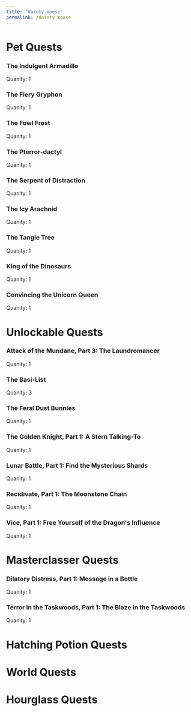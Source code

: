 ```yaml
---
title: "dainty_moose"
permalink: /dainty_moose
---
```


# Pet Quests
### The Indulgent Armadillo

Quanity: 1

### The Fiery Gryphon

Quanity: 1

### The Fowl Frost

Quanity: 1

### The Pterror-dactyl

Quanity: 1

### The Serpent of Distraction

Quanity: 1

### The Icy Arachnid

Quanity: 1

### The Tangle Tree

Quanity: 1

### King of the Dinosaurs

Quanity: 1

### Convincing the Unicorn Queen

Quanity: 1

# Unlockable Quests
### Attack of the Mundane, Part 3: The Laundromancer

Quanity: 1

### The Basi-List

Quanity: 3

### The Feral Dust Bunnies

Quanity: 1

### The Golden Knight, Part 1: A Stern Talking-To

Quanity: 1

### Lunar Battle, Part 1: Find the Mysterious Shards

Quanity: 1

### Recidivate, Part 1: The Moonstone Chain

Quanity: 1

### Vice, Part 1: Free Yourself of the Dragon's Influence

Quanity: 1

# Masterclasser Quests
### Dilatory Distress, Part 1: Message in a Bottle

Quanity: 1

### Terror in the Taskwoods, Part 1: The Blaze in the Taskwoods

Quanity: 1

# Hatching Potion Quests
# World Quests
# Hourglass Quests

